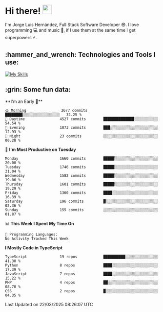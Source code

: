 <h1 align="left">
 <abc>
  <br>Hi there! <img src="https://user-images.githubusercontent.com/42378118/110234147-e3259600-7f4e-11eb-95be-0c4047144dea.gif" width="30"><br>
 </abc>
</h1>

I'm Jorge Luis Hernández, Full Stack Software Developer :sunglasses:. I love programming :computer: and music :musical_score:, if I use them at the same time I get superpowers :zap:. 


<h2 align="left">:hammer_and_wrench: Technologies and Tools I use:</h2>

[![My Skills](https://skillicons.dev/icons?i=js,ts,html,css,py,vue,react,next,nest,postgres,mysql)](https://skillicons.dev)

<h2 align="left">:grin: Some fun data:</h2>
<!--START_SECTION:waka-->
**I'm an Early 🐤** 

```text
🌞 Morning                2677 commits        ████████░░░░░░░░░░░░░░░░░   32.25 % 
🌆 Daytime                4527 commits        ██████████████░░░░░░░░░░░   54.54 % 
🌃 Evening                1073 commits        ███░░░░░░░░░░░░░░░░░░░░░░   12.93 % 
🌙 Night                  23 commits          ░░░░░░░░░░░░░░░░░░░░░░░░░   00.28 % 
```
📅 **I'm Most Productive on Tuesday** 

```text
Monday                   1660 commits        █████░░░░░░░░░░░░░░░░░░░░   20.00 % 
Tuesday                  1746 commits        █████░░░░░░░░░░░░░░░░░░░░   21.04 % 
Wednesday                1582 commits        █████░░░░░░░░░░░░░░░░░░░░   19.06 % 
Thursday                 1601 commits        █████░░░░░░░░░░░░░░░░░░░░   19.29 % 
Friday                   1360 commits        ████░░░░░░░░░░░░░░░░░░░░░   16.39 % 
Saturday                 196 commits         █░░░░░░░░░░░░░░░░░░░░░░░░   02.36 % 
Sunday                   155 commits         ░░░░░░░░░░░░░░░░░░░░░░░░░   01.87 % 
```


📊 **This Week I Spent My Time On** 

```text
💬 Programming Languages: 
No Activity Tracked This Week
```

**I Mostly Code in TypeScript** 

```text
TypeScript               19 repos            ██████████░░░░░░░░░░░░░░░   41.30 % 
Python                   8 repos             ████░░░░░░░░░░░░░░░░░░░░░   17.39 % 
JavaScript               7 repos             ████░░░░░░░░░░░░░░░░░░░░░   15.22 % 
PHP                      4 repos             ██░░░░░░░░░░░░░░░░░░░░░░░   08.70 % 
CSS                      2 repos             █░░░░░░░░░░░░░░░░░░░░░░░░   04.35 % 
```




 Last Updated on 22/03/2025 08:26:07 UTC
<!--END_SECTION:waka-->
